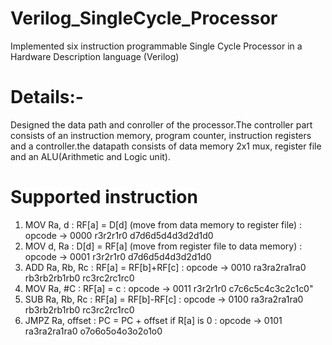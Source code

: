 # Verilog_SingleCycle_Processor
Implemented six instruction programmable Single Cycle Processor in a Hardware Description language (Verilog)

# Details:-
Designed the data path and conroller of the processor.The controller part consists of an instruction memory, program counter, instruction registers and a controller.the datapath consists of data memory 2x1 mux, register file and an ALU(Arithmetic and Logic unit).

# Supported instruction  
1. MOV Ra, d : RF[a] = D[d] (move from data memory to register file) : opcode -> 0000 r3r2r1r0 d7d6d5d4d3d2d1d0
2. MOV d, Ra : D[d] = RF[a] (move from register file to data memory) : opcode -> 0001 r3r2r1r0 d7d6d5d4d3d2d1d0
3. ADD Ra, Rb, Rc : RF[a] = RF[b]+RF[c] : opcode -> 0010 ra3ra2ra1ra0 rb3rb2rb1rb0 rc3rc2rc1rc0 
4. MOV Ra, #C :  RF[a] = c : opcode -> 0011 r3r2r1r0 c7c6c5c4c3c2c1c0"
5. SUB Ra, Rb, Rc : RF[a] = RF[b]-RF[c] : opcode -> 0100 ra3ra2ra1ra0 rb3rb2rb1rb0 rc3rc2rc1rc0
6. JMPZ Ra, offset : PC = PC + offset if R[a] is 0 : opcode -> 0101 ra3ra2ra1ra0 o7o6o5o4o3o2o1o0
